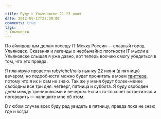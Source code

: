 ```yaml
---

title: Буду в Ульяновске 21-23 июня
date: 2012-06-17T22:39:00
comments: true
tags: 
- Ульяновск
---
```


По айкидошным делам посещу IT Мекку России — славный город Ульяновск. Сказания и легенды о необычайно плотности IT мысли в
Ульяновске слышал я уже давно, вот теперь воочию смогу убедиться в том, что это правда.

Я планирую провести ruby/chef/rails пьянку 22 июня (в пятницу) вечером, но подробности можно будет прочитать в моем
[твиттере](https://twitter.com/#!/evtuhovich), потому что я их и сам не знаю. Так же у меня будут более-менее свободны
все три дня: четверг, пятница и суббота. Я буду свободен днем между тренировками и вечером. Если кто-то хочет
встретиться и поговорить — напишите мне об этом.

В любом случае всех буду рад увидеть в пятницу, правда пока не знаю где и когда.
